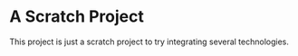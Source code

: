 A Scratch Project
=================

This project is just a scratch project to try integrating several technologies.
